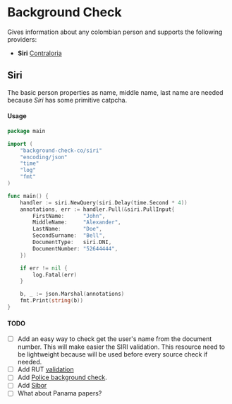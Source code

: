 # Background Check

Gives information about any colombian person and supports the following providers:

- **Siri** [Contraloria][siri]

## Siri

The basic person properties as name, middle name, last name are needed because *Siri* has some primitive catpcha.

#### Usage

```go
package main

import (
    "background-check-co/siri"
    "encoding/json"
    "time"
    "log"
    "fmt"
)

func main() {
    handler := siri.NewQuery(siri.Delay(time.Second * 4))
    annotations, err := handler.Pull(&siri.PullInput{
        FirstName:      "John",
        MiddleName:     "Alexander",
        LastName:       "Doe",
        SecondSurname:  "Bell",
        DocumentType:   siri.DNI,
        DocumentNumber: "52644444",
    })

    if err != nil {
        log.Fatal(err)
    }

    b, _ := json.Marshal(annotations)
    fmt.Print(string(b))
}
```

#### TODO

- [ ] Add an easy way to check get the user's name from the document number. 
This will make easier the SIRI validation. This resource need to be lightweight because will be used
before every source check if needed.
- [ ] Add RUT [validation][rut]
- [ ] Add [Police background check][police].
- [ ] Add [Sibor][sibor]
- [ ] What about Panama papers?

[rut]: https://muisca.dian.gov.co/WebRutMuisca/DefConsultaEstadoRUT.faces
[siri]: https://www.procuraduria.gov.co/CertWEB/Certificado.aspx
[police]: https://antecedentes.policia.gov.co:7005/WebJudicial/antecedentes.xhtml
[sibor]: https://www.contraloria.gov.co/control-fiscal/responsabilidad-fiscal/control-fiscal/responsabilidad-fiscal/certificado-de-antecedentes-fiscales/persona-natural